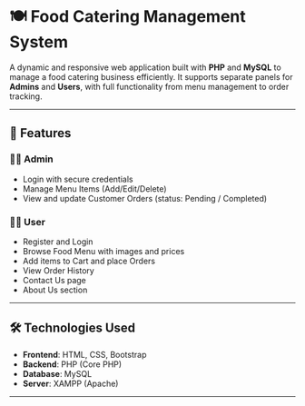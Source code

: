 # 🍽️ Food Catering Management System

A dynamic and responsive web application built with **PHP** and **MySQL** to manage a food catering business efficiently. It supports separate panels for **Admins** and **Users**, with full functionality from menu management to order tracking.

---

## 🚀 Features

### 👨‍🍳 Admin
- Login with secure credentials
- Manage Menu Items (Add/Edit/Delete)
- View and update Customer Orders (status: Pending / Completed)

### 🧑‍💼 User
- Register and Login
- Browse Food Menu with images and prices
- Add items to Cart and place Orders
- View Order History
- Contact Us page
- About Us section

---

## 🛠️ Technologies Used
- **Frontend**: HTML, CSS, Bootstrap
- **Backend**: PHP (Core PHP)
- **Database**: MySQL
- **Server**: XAMPP (Apache)

---